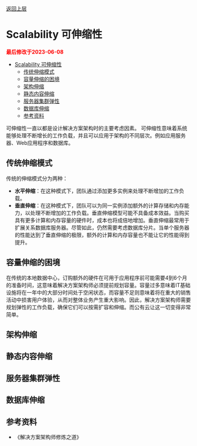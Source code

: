 [返回上层](./README.md)

# Scalability 可伸缩性

<strong><font color="red">最后修改于2023-06-08</font></strong>

- [Scalability 可伸缩性](#scalability-可伸缩性)
  - [传统伸缩模式](#传统伸缩模式)
  - [容量伸缩的困境](#容量伸缩的困境)
  - [架构伸缩](#架构伸缩)
  - [静态内容伸缩](#静态内容伸缩)
  - [服务器集群弹性](#服务器集群弹性)
  - [数据库伸缩](#数据库伸缩)
  - [参考资料](#参考资料)


可伸缩性一直以都是设计解决方案架构时的主要考虑因素。
可伸缩性意味着系统能够处理不断增长的工作负载，并且可以应用于架构的不同层次。例如应用服务器、Web应用程序和数据库。

## 传统伸缩模式
传统的伸缩模式分为两种：
* **水平伸缩**：在这种模式下，团队通过添加更多实例来处理不断增加的工作负载。
* **垂直伸缩**：在这种模式下，团队可以为同一实例添加额外的计算存储和内存能力，以处理不断增加的工作负载。垂直伸缩模型可能不具备成本效益。当购买具有更多计算和内存容量的硬件时，成本也将成倍地增加。垂直伸缩最常用于扩展关系数据库服务器。尽管如此，仍然需要考虑数据库分片。当单个服务器的性能达到了垂直伸缩的极限，额外的计算和内存容量也不能让它的性能得到提升。

## 容量伸缩的困境
在传统的本地数据中心，订购额外的硬件在可用于应用程序前可能需要4到6个月的准备时间，这意味着解决方案架构师必须提前规划容量。容量过多意味着IT基础设施将在一年中的大部分时间处于空闲状态，而容量不足则意味着将在重大的销售活动中损害用户体验，从而对整体业务产生重大影响。因此，解决方案架构师需要规划弹性的工作负载，确保它们可以按需扩容和伸缩。而公有云让这一切变得非常简单。

## 架构伸缩
## 静态内容伸缩
## 服务器集群弹性
## 数据库伸缩

## 参考资料
* 《解决方案架构师修炼之道》